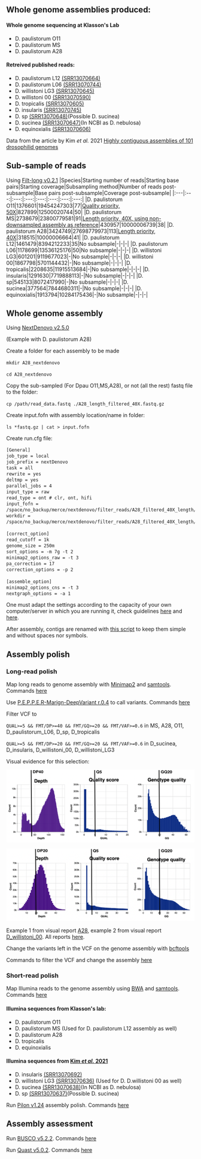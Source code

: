 ## Whole genome assemblies produced:

#### Whole genome sequencing at Klasson's Lab

* D. paulistorum O11
* D. paulistorum MS
* D. paulistorum A28

#### Retreived published reads:

* D. paulistorum L12 [(SRR13070664)](https://www.ncbi.nlm.nih.gov/sra/SRX9518195)
* D. paulistorum L06 [(SRR13070744)](https://www.ncbi.nlm.nih.gov/sra/SRX9518114)
* D. willistoni LG3 [(SRR13070645)](https://www.ncbi.nlm.nih.gov/sra/SRX9518214)
* D. willistoni 00 [(SRR13070590)](https://www.ncbi.nlm.nih.gov/sra/SRX9518268)
* D. tropicalis [(SRR13070605)](https://www.ncbi.nlm.nih.gov/sra/SRX9518253)
* D. insularis [(SRR13070745)](https://www.ncbi.nlm.nih.gov/sra/SRX9518113)
* D. sp [(SRR13070648)](https://www.ncbi.nlm.nih.gov/sra/SRX9518211)(Possible D. sucinea)
* D. sucinea [(SRR13070647)](https://www.ncbi.nlm.nih.gov/sra/SRX9518212)(In NCBI as D. nebulosa)
* D. equinoxialis [(SRR13070606)](https://www.ncbi.nlm.nih.gov/sra/SRX9518252)

Data from the article by Kim *et al.* 2021 [Highly contiguous assemblies of 101 drosophilid genomes](https://elifesciences.org/articles/66405)

## Sub-sample of reads
Using [Filt-long v0.2.1](https://github.com/rrwick/Filtlong)
|Species|Starting number of reads|Starting base pairs|Starting coverage|Subsampling method|Number of reads post-subsample|Base pairs post-subsample|Coverage post-subsample|
|:---|:---:|:---:|:---:|:---:|:---:|:---:|:---:|
|D. paulistorum O11|1376601|19454247303|77|[Quality priority, 50X](https://github.com/mmontonerin/Drosophila_wolbachia_infection_related_genes/blob/main/00_Assembly/Scripts/00_D_paulistorum_O11_subsample.sh)|827899|12500020744|50|
|D. paulistorum MS|2738679|23800779581|91|[Length priority, 40X, using non-downsampled assembly as reference](https://github.com/mmontonerin/Drosophila_wolbachia_infection_related_genes/blob/main/00_Assembly/Scripts/00_D_paulistorum_MS_subsample.sh)|430957|10000006739|38|
|D. paulistorum A28|3424749|27698779973|113|[Length priority, 40X](https://github.com/mmontonerin/Drosophila_wolbachia_infection_related_genes/blob/main/00_Assembly/Scripts/00_D_paulistorum_A28_subsample.sh)|318515|10000006664|41|
|D. paulistorum L12|1461479|8394212233|35|No subsample|-|-|-|
|D. paulistorum L06|1178699|13536125176|50|No subsample|-|-|-|
|D. willistoni LG3|601201|9119677023|-|No subsample|-|-|-|
|D. willistoni 00|1867798|5701144432|-|No subsample|-|-|-|
|D. tropicalis|2208635|11915513684|-|No subsample|-|-|-|
|D. insularis|1291630|7719888113|-|No subsample|-|-|-|
|D. sp|545133|8072417990|-|No subsample|-|-|-|
|D. sucinea|377564|7844680311|-|No subsample|-|-|-|
|D. equinoxialis|1913794|10284175436|-|No subsample|-|-|-|


## Whole genome assembly
Using [NextDenovo v2.5.0](https://github.com/Nextomics/NextDenovo/releases/tag/v2.5.0)

(Example with D. paulistorum A28)

Create a folder for each assembly to be made

`mkdir A28_nextdenovo`

`cd A28_nextdenovo`

Copy the sub-sampled (For Dpau O11,MS,A28), or not (all the rest) fastq file to the folder:

`cp /path/read_data.fastq ./A28_length_filtered_40X.fastq.gz`

Create input.fofn with assembly location/name in folder:

`ls *fastq.gz | cat > input.fofn`

Create run.cfg file:
```
[General]
job_type = local
job_prefix = nextDenovo
task = all
rewrite = yes
deltmp = yes
parallel_jobs = 4
input_type = raw
read_type = ont # clr, ont, hifi
input_fofn = /space/no_backup/merce/nextdenovo/filter_reads/A28_filtered_40X_length/input.fofn
workdir = /space/no_backup/merce/nextdenovo/filter_reads/A28_filtered_40X_length/A28_nextdenovo_filter_40X_length

[correct_option]
read_cutoff = 1k
genome_size = 250m
sort_options = -m 7g -t 2
minimap2_options_raw = -t 3
pa_correction = 17
correction_options = -p 2

[assemble_option]
minimap2_options_cns = -t 3
nextgraph_options = -a 1
```

One must adapt the settings according to the capacity of your own computer/server in which you are running it, check guidelines [here](https://nextdenovo.readthedocs.io/en/latest/OPTION.html) and [here](https://nextdenovo.readthedocs.io/en/latest/FAQ.html#how-to-optimize-parallel-computing-parameters).

After assembly, contigs are renamed with [this script](https://github.com/mmontonerin/Drosophila_wolbachia_infection_related_genes/blob/main/00_Assembly/Scripts/fasta_rename_nextdenovo.pl) to keep them simple and without spaces nor symbols.


## Assembly polish

### Long-read polish

Map long reads to genome assembly with [Minimap2](https://github.com/lh3/minimap2) and [samtools](https://github.com/samtools/samtools). Commands [here](https://github.com/mmontonerin/Drosophila_wolbachia_infection_related_genes/blob/main/00_Assembly/Scripts/01_0_map_long_reads_assembly_polish.sh)

Use [P.E.P.P.E.R-Marign-DeepVariant r.0.4](https://github.com/kishwarshafin/pepper/releases/tag/r0.4) to call variants. Commands [here](https://github.com/mmontonerin/Drosophila_wolbachia_infection_related_genes/blob/main/00_Assembly/Scripts/01_1_Pepper_assembly_polish.sh)

Filter VCF to

`QUAL>=5 && FMT/DP>=40 && FMT/GQ>=20 && FMT/VAF>=0.6` in MS, A28, O11, D_paulistorum_L06, D_sp, D_tropicalis

`QUAL>=5 && FMT/DP>=20 && FMT/GQ>=20 && FMT/VAF>=0.6` in D_sucinea, D_insularis, D_willistoni_00, D_willistoni_LG3

Visual evidence for this selection:

![DP40 visual report](https://github.com/mmontonerin/ComparativeGenomics_Dpaulistorum/blob/main/00_Assembly/Visual_Reports/PEPPER_visual_report/DP40.png)

![DP20 visual report](https://github.com/mmontonerin/ComparativeGenomics_Dpaulistorum/blob/main/00_Assembly/Visual_Reports/PEPPER_visual_report/DP20.png)

Example 1 from visual report [A28](https://github.com/mmontonerin/ComparativeGenomics_Dpaulistorum/blob/main/00_Assembly/Visual_Reports/PEPPER_visual_report/A28.visual_report.html), example 2 from visual report [D_willistoni_00](https://github.com/mmontonerin/ComparativeGenomics_Dpaulistorum/blob/main/00_Assembly/Visual_Reports/PEPPER_visual_report/D_willistoni_00.visual_report.html). All reports [here](https://github.com/mmontonerin/ComparativeGenomics_Dpaulistorum/blob/main/00_Assembly/Visual_Reports/PEPPER_visual_report).

Change the variants left in the VCF on the genome assembly with [bcftools](https://github.com/samtools/bcftools)

Commands to filter the VCF and change the assembly [here](https://github.com/mmontonerin/Drosophila_wolbachia_infection_related_genes/blob/main/00_Assembly/Scripts/01_2_filterVCF_post-PEPPER_assembly_polish.sh)

### Short-read polish

Map Illumina reads to the genome assembly using [BWA](https://github.com/lh3/bwa) and [samtools](https://github.com/samtools/samtools). Commands [here](https://github.com/mmontonerin/Drosophila_wolbachia_infection_related_genes/blob/main/00_Assembly/Scripts/01_3_pilon_assembly_polish.sh)

#### Illumina sequences from Klasson's lab:
* D. paulistorum O11
* D. paulistorum MS (Used for D. paulistorum L12 assembly as well)
* D. paulistorum A28
* D. tropicalis
* D. equinoxialis

#### Illumina sequences from [Kim *et al.* 2021](https://elifesciences.org/articles/66405)
* D. insularis [(SRR13070692)](https://www.ncbi.nlm.nih.gov/sra/SRX9518166)
* D. willistoni LG3 [(SRR13070636)](https://www.ncbi.nlm.nih.gov/sra/SRX9518222) (Used for D. D.willistoni 00 as well)
* D. sucinea [(SRR13070638)](https://www.ncbi.nlm.nih.gov/sra/SRX9518220)(In NCBI as D. nebulosa)
* D. sp [(SRR13070637)](https://www.ncbi.nlm.nih.gov/sra/SRX9518221)(Possible D. sucinea)

Run [Pilon v1.24](https://github.com/broadinstitute/pilon) assembly polish. Commands [here](https://github.com/mmontonerin/Drosophila_wolbachia_infection_related_genes/blob/main/00_Assembly/Scripts/01_3_pilon_assembly_polish.sh)


## Assembly assessment

Run [BUSCO v5.2.2](https://gitlab.com/ezlab/busco/-/releases/5.2.2). Commands [here](https://github.com/mmontonerin/Drosophila_wolbachia_infection_related_genes/blob/main/00_Assembly/Scripts/02_BUSCO_assembly_evaluation.sh)

Run [Quast v5.0.2](http://bioinf.spbau.ru/quast). Commands [here](https://github.com/mmontonerin/Drosophila_wolbachia_infection_related_genes/blob/main/00_Assembly/Scripts/02_QUAST_assembly_evaluation.sh)
